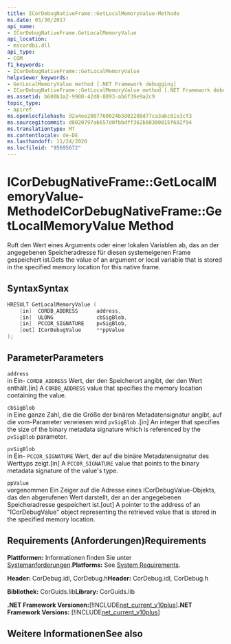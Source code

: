 ```yaml
---
title: ICorDebugNativeFrame::GetLocalMemoryValue-Methode
ms.date: 03/30/2017
api_name:
- ICorDebugNativeFrame.GetLocalMemoryValue
api_location:
- mscordbi.dll
api_type:
- COM
f1_keywords:
- ICorDebugNativeFrame::GetLocalMemoryValue
helpviewer_keywords:
- GetLocalMemoryValue method [.NET Framework debugging]
- ICorDebugNativeFrame::GetLocalMemoryValue method [.NET Framework debugging]
ms.assetid: b600b3a2-9908-42d8-8093-ab6f39e9a2c9
topic_type:
- apiref
ms.openlocfilehash: 92a4ee2007760024b5802208d77ca3abc81e3cf3
ms.sourcegitcommit: d8020797a6657d0fbbdff362b80300815f682f94
ms.translationtype: MT
ms.contentlocale: de-DE
ms.lasthandoff: 11/24/2020
ms.locfileid: "95695672"
---
```

# <a name="icordebugnativeframegetlocalmemoryvalue-method"></a><span data-ttu-id="de401-102">ICorDebugNativeFrame::GetLocalMemoryValue-Methode</span><span class="sxs-lookup"><span data-stu-id="de401-102">ICorDebugNativeFrame::GetLocalMemoryValue Method</span></span>

<span data-ttu-id="de401-103">Ruft den Wert eines Arguments oder einer lokalen Variablen ab, das an der angegebenen Speicheradresse für diesen systemeigenen Frame gespeichert ist.</span><span class="sxs-lookup"><span data-stu-id="de401-103">Gets the value of an argument or local variable that is stored in the specified memory location for this native frame.</span></span>  
  
## <a name="syntax"></a><span data-ttu-id="de401-104">Syntax</span><span class="sxs-lookup"><span data-stu-id="de401-104">Syntax</span></span>  
  
```cpp  
HRESULT GetLocalMemoryValue (  
    [in]  CORDB_ADDRESS      address,  
    [in]  ULONG              cbSigBlob,  
    [in]  PCCOR_SIGNATURE    pvSigBlob,  
    [out] ICorDebugValue     **ppValue  
);  
```  
  
## <a name="parameters"></a><span data-ttu-id="de401-105">Parameter</span><span class="sxs-lookup"><span data-stu-id="de401-105">Parameters</span></span>  

 `address`  
 <span data-ttu-id="de401-106">in Ein- `CORDB_ADDRESS` Wert, der den Speicherort angibt, der den Wert enthält.</span><span class="sxs-lookup"><span data-stu-id="de401-106">[in] A `CORDB_ADDRESS` value that specifies the memory location containing the value.</span></span>  
  
 `cbSigBlob`  
 <span data-ttu-id="de401-107">in Eine ganze Zahl, die die Größe der binären Metadatensignatur angibt, auf die vom-Parameter verwiesen wird `pvSigBlob` .</span><span class="sxs-lookup"><span data-stu-id="de401-107">[in] An integer that specifies the size of the binary metadata signature which is referenced by the `pvSigBlob` parameter.</span></span>  
  
 `pvSigBlob`  
 <span data-ttu-id="de401-108">in Ein- `PCCOR_SIGNATURE` Wert, der auf die binäre Metadatensignatur des Werttyps zeigt.</span><span class="sxs-lookup"><span data-stu-id="de401-108">[in] A `PCCOR_SIGNATURE` value that points to the binary metadata signature of the value's type.</span></span>  
  
 `ppValue`  
 <span data-ttu-id="de401-109">vorgenommen Ein Zeiger auf die Adresse eines ICorDebugValue-Objekts, das den abgerufenen Wert darstellt, der an der angegebenen Speicheradresse gespeichert ist.</span><span class="sxs-lookup"><span data-stu-id="de401-109">[out] A pointer to the address of an "ICorDebugValue" object representing the retrieved value that is stored in the specified memory location.</span></span>  
  
## <a name="requirements"></a><span data-ttu-id="de401-110">Requirements (Anforderungen)</span><span class="sxs-lookup"><span data-stu-id="de401-110">Requirements</span></span>  

 <span data-ttu-id="de401-111">**Plattformen:** Informationen finden Sie unter [Systemanforderungen](../../get-started/system-requirements.md).</span><span class="sxs-lookup"><span data-stu-id="de401-111">**Platforms:** See [System Requirements](../../get-started/system-requirements.md).</span></span>  
  
 <span data-ttu-id="de401-112">**Header:** CorDebug.idl, CorDebug.h</span><span class="sxs-lookup"><span data-stu-id="de401-112">**Header:** CorDebug.idl, CorDebug.h</span></span>  
  
 <span data-ttu-id="de401-113">**Bibliothek:** CorGuids.lib</span><span class="sxs-lookup"><span data-stu-id="de401-113">**Library:** CorGuids.lib</span></span>  
  
 <span data-ttu-id="de401-114">**.NET Framework Versionen:**[!INCLUDE[net_current_v10plus](../../../../includes/net-current-v10plus-md.md)]</span><span class="sxs-lookup"><span data-stu-id="de401-114">**.NET Framework Versions:** [!INCLUDE[net_current_v10plus](../../../../includes/net-current-v10plus-md.md)]</span></span>  
  
## <a name="see-also"></a><span data-ttu-id="de401-115">Weitere Informationen</span><span class="sxs-lookup"><span data-stu-id="de401-115">See also</span></span>
